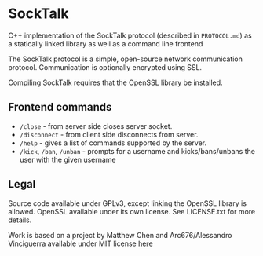 # SockTalk

C++ implementation of the SockTalk protocol (described in `PROTOCOL.md`) as a statically linked library as well as a command line frontend

The SockTalk protocol is a simple, open-source network communication protocol. Communication is optionally encrypted using SSL.

Compiling SockTalk requires that the OpenSSL library be installed.

## Frontend commands

- `/close` - from server side closes server socket.
- `/disconnect` - from client side disconnects from server.
- `/help` - gives a list of commands supported by the server.
- `/kick`, `/ban`, `/unban` - prompts for a username and kicks/bans/unbans the user with the given username

## Legal

Source code available under GPLv3, except linking the OpenSSL library is allowed. OpenSSL available under its own license. See LICENSE.txt for more details.

Work is based on a project by Matthew Chen and Arc676/Alessandro Vinciguerra available under MIT license [here](https://github.com/Arc676/Java-Chat)

